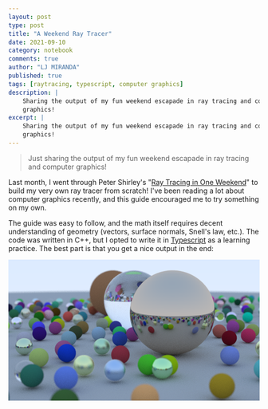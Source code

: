 ```yaml
---
layout: post
type: post
title: "A Weekend Ray Tracer"
date: 2021-09-10
category: notebook
comments: true
author: "LJ MIRANDA"
published: true
tags: [raytracing, typescript, computer graphics]
description: |
    Sharing the output of my fun weekend escapade in ray tracing and computer
    graphics!
excerpt: |
    Sharing the output of my fun weekend escapade in ray tracing and computer
    graphics!
---
```


> Just sharing the output of my fun weekend escapade in ray tracing and
> computer graphics!

<a span class="firstcharacter">L</a>ast month, I went through Peter Shirley's
"[Ray Tracing in One
Weekend](https://raytracing.github.io/books/RayTracingInOneWeekend.html)" to
build my very own ray tracer from scratch! I've been reading a lot about
computer graphics recently, and this guide encouraged me to try something on my
own. 

The guide was easy to follow, and the math itself requires decent understanding
of geometry (vectors, surface normals, Snell's law, etc.). The code was written
in C++, but I opted to write it in
[Typescript](https://www.typescriptlang.org/) as a learning practice. The best
part is that you get a nice output in the end:

![](/assets/png/raytracer/highres_showcase.png)







<!-- allude to the idea of having a stock of moderately-challenging projects
-->

